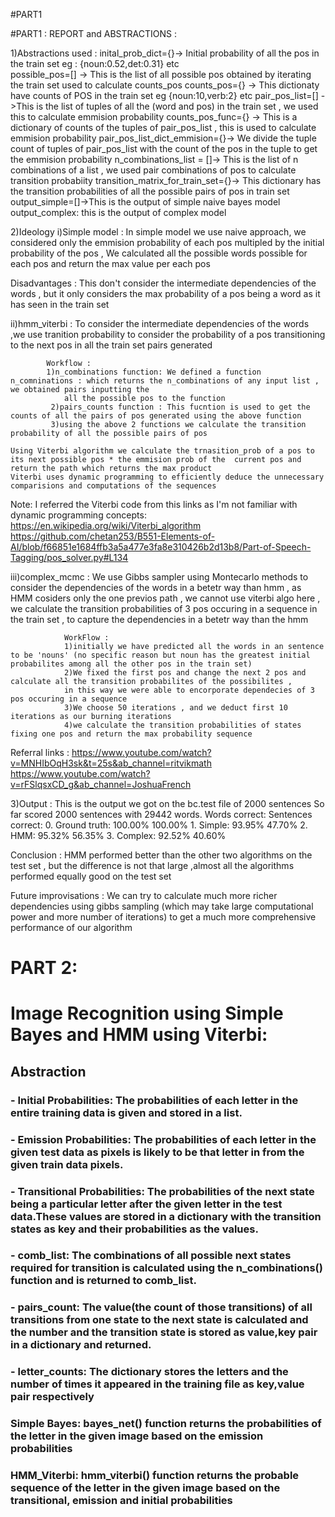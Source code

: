 

#PART1



#PART1 : REPORT and ABSTRACTIONS : 


1)Abstractions used : 
        inital_prob_dict={}-> Initial probability of all the pos in the train set  eg : {noun:0.52,det:0.31} etc  
        possible_pos=[] -> This is the list of all possible pos obtained by iterating the train set used to calculate counts_pos
        counts_pos={} -> This dictionaty have counts of POS in the train set eg {noun:10,verb:2} etc
        pair_pos_list=[] ->This is the list of tuples of all the (word and pos) in the train set , we used this to calculate emmision probability 
        counts_pos_func={} -> This is a dictionary of counts of the tuples of pair_pos_list , this is used to calculate emmision probability
        pair_pos_list_dict_emmision={}-> We divide the tuple count of tuples of pair_pos_list with the count of the pos in the tuple to get the emmision probability 
        n_combinations_list = []-> This is the list of n combinations of a list , we used pair combinations of pos to calculate transition probabiity
        transition_matrix_for_train_set={}-> This dictionary has the transition probabilities of all the possible pairs of pos in train set
        output_simple=[]->This is the output of simple naive bayes model
        output_complex: this is the output of complex model


2)Ideology
i)Simple model : In simple model we use naive approach, we considered only the emmision probability of each pos multipled by the initial probability of the pos , 
                    We calculated all the possible words possible for each pos and return the max value per each pos

Disadvantages : This don't consider the intermediate dependencies of the words , but it only considers the max probability of a pos being a word as it has seen in the train set


ii)hmm_viterbi : To consider the intermediate dependencies of the words ,we use tranition probability to consider the probability of a pos transitioning to the next pos
                in all the train set pairs generated

            Workflow : 
            1)n_combinations function: We defined a function n_comninations : which returns the n_combinations of any input list , we obtained pairs inputting the 
                all the possible pos to the function
             2)pairs_counts function : This fucntion is used to get the counts of all the pairs of pos generated using the above function
             3)using the above 2 functions we calculate the transition probability of all the possible pairs of pos

    Using Viterbi algorithm we calculate the trnasition_prob of a pos to its next possible pos * the emmision prob of the  current pos and return the path which returns the max product
    Viterbi uses dynamic programming to efficiently deduce the unnecessary comparisions and computations of the sequences

Note: I referred the Viterbi code from this links as I'm not familiar with dynamic programming concepts: 
 https://en.wikipedia.org/wiki/Viterbi_algorithm
 https://github.com/chetan253/B551-Elements-of-AI/blob/f66851e1684ffb3a5a477e3fa8e310426b2d13b8/Part-of-Speech-Tagging/pos_solver.py#L134


iii)complex_mcmc : We use Gibbs sampler using Montecarlo methods to consider the dependencies of the words in a betetr way than hmm , as 
                    HMM cosiders only the one previos path , we cannot use viterbi algo here , we calculate the transition probabilities of 3 pos occuring in a sequence in the train set , to capture the dependencies in a betetr way than the hmm



                WorkFlow : 
                1)initially we have predicted all the words in an sentence to be 'nouns' (no specific reason but noun has the greatest initial probabilites among all the other pos in the train set)
                2)We fixed the first pos and change the next 2 pos and calculate all the transition probabilites of the possibilites , 
                in this way we were able to encorporate dependecies of 3 pos occuring in a sequence
                3)We choose 50 iterations , and we deduct first 10 iterations as our burning iterations
                4)we calculate the transition probabilities of states fixing one pos and return the max probability sequence

Referral links : 
https://www.youtube.com/watch?v=MNHIbOqH3sk&t=25s&ab_channel=ritvikmath
https://www.youtube.com/watch?v=rFSlqsxCD_g&ab_channel=JoshuaFrench


3)Output : 
This is the output we got on the bc.test file of 2000 sentences
So far scored 2000 sentences with 29442 words.
                   Words correct:     Sentences correct: 
   0. Ground truth:      100.00%              100.00%
         1. Simple:       93.95%               47.70%
            2. HMM:       95.32%               56.35%
        3. Complex:       92.52%               40.60%


Conclusion : HMM performed better than the other two algorithms on the test set , but the difference is not that large  ,almost all the algorithms performed equally good on the test set

Future improvisations : 
We can try to calculate much more richer dependencies using gibbs sampling (which may take large computational power and more number of iterations) to get a much more comprehensive performance of our algorithm









# PART 2:

# Image Recognition using Simple Bayes and HMM using Viterbi:

## Abstraction
### - Initial Probabilities: The probabilities of each letter in the entire training data is given and stored in a list.
### - Emission Probabilities: The probabilities of each letter in the given test data as pixels is likely to be that letter in from the given train data pixels.
### - Transitional Probabilities: The probabilities of the next state being a particular letter after the given letter in the test data.These values are stored in a dictionary with the transition states as key and their probabilities as the values.
### - comb_list: The combinations of all possible next states required for transition is calculated using the n_combinations() function and is returned to comb_list.
### - pairs_count: The value(the count of those transitions) of all transitions from one state to the next state is calculated and the number and the transition state is stored as value,key pair in a dictionary and returned.
### - letter_counts: The dictionary stores the letters and the number of times it appeared in the training file as key,value pair respectively

### Simple Bayes: bayes_net() function returns the probabilities of the letter in the given image based on the emission probabilities 

### HMM_Viterbi: hmm_viterbi() function returns the probable sequence of the letter in the given image based on the transitional, emission and initial probabilities

